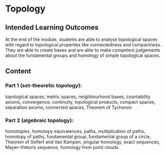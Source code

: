 # Topology

[//]: # (## Overview Part 1 &#40;point-set topology&#41;:)

[//]: # ()
[//]: # (1. Concepts)

[//]: # (    - topological space, continuous map, basis, interior, boundary, closure)

[//]: # (2. Constructions)

[//]: # (    - subspace, product, pullback, quotient space, pushout, CW complex)

[//]: # (3. Connectedness)

[//]: # (    - connected components, path-connectedness)

[//]: # (4. Separation)

[//]: # (    - separating points/closed sets, extending functions, metrization)

[//]: # (5. Convergence)

[//]: # (    - sequences, nets, filters)

[//]: # (6. Compactness)

[//]: # (    - products of compacts, local compactness, compactification)

[//]: # ()
[//]: # (## Overview Part 2 &#40;algebraic topology&#41;:)

[//]: # ()
[//]: # (8. Homotopy)

[//]: # (    - homotopy equivalence, homotopy extension property)

[//]: # (8. Categories)

[//]: # (    - functors, natural transformations, limits, adjunctions)

[//]: # (9. The fundamental group)

[//]: # (    - path homotopies, concatenation of paths, fundamental group&#40;oid&#41;, base points,)

[//]: # (      homotopy invariance)

[//]: # (10. The Seifert–van Kampen Theorem)

[//]: # (    - fundamental group of a union, pushouts of groups, variants of the theorem)

[//]: # (11. Homology)

[//]: # (    - singular chains, chain complexes, homology groups, functoriality, ∆-complexes)

[//]: # (12. Properties of homology)

[//]: # (    - additivity, 0th homology and path-components, homotopy invariance, exact)

[//]: # (      sequences, homology inferen)

## Intended Learning Outcomes
At the end of the module, students are able to analyse topological spaces with regard to topological properties like
connectedness and compactness. They are able to create bases and are able to make competent judgements about the
fundamental groups and homology of simple topological spaces.

## Content
### Part 1 (set-theoretic topology):
topological spaces, metric spaces, neighbourhood bases, countability axioms,
convergence, continuity, topological products, compact spaces, separation axioms, connected spaces, Theorem of Tychonov

### Part 2 (algebraic topology):

homotopies, homotopy equivalences, paths, multiplication of paths, homotopy of paths,
fundamental group, fundamental group of a circle, Theorem of Seifert and Van Kampen, singular homology, exact sequences,
Mayer–Vietoris sequence, homology from point clouds
